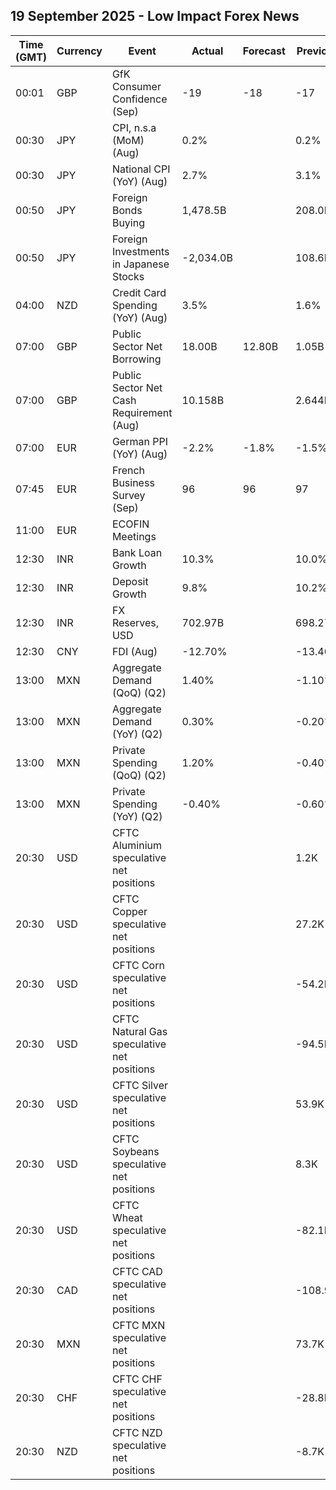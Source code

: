 ## 19 September 2025 - Low Impact Forex News

| Time (GMT) | Currency | Event | Actual | Forecast | Previous |
|------|----------|-------|--------|----------|----------|
| 00:01 | GBP | GfK Consumer Confidence (Sep) | -19 | -18 | -17 |
| 00:30 | JPY | CPI, n.s.a (MoM) (Aug) | 0.2% |  | 0.2% |
| 00:30 | JPY | National CPI (YoY) (Aug) | 2.7% |  | 3.1% |
| 00:50 | JPY | Foreign Bonds Buying | 1,478.5B |  | 208.0B |
| 00:50 | JPY | Foreign Investments in Japanese Stocks | -2,034.0B |  | 108.6B |
| 04:00 | NZD | Credit Card Spending (YoY) (Aug) | 3.5% |  | 1.6% |
| 07:00 | GBP | Public Sector Net Borrowing | 18.00B | 12.80B | 1.05B |
| 07:00 | GBP | Public Sector Net Cash Requirement (Aug) | 10.158B |  | 2.644B |
| 07:00 | EUR | German PPI (YoY) (Aug) | -2.2% | -1.8% | -1.5% |
| 07:45 | EUR | French Business Survey (Sep) | 96 | 96 | 97 |
| 11:00 | EUR | ECOFIN Meetings |  |  |  |
| 12:30 | INR | Bank Loan Growth | 10.3% |  | 10.0% |
| 12:30 | INR | Deposit Growth | 9.8% |  | 10.2% |
| 12:30 | INR | FX Reserves, USD | 702.97B |  | 698.27B |
| 12:30 | CNY | FDI (Aug) | -12.70% |  | -13.40% |
| 13:00 | MXN | Aggregate Demand (QoQ) (Q2) | 1.40% |  | -1.10% |
| 13:00 | MXN | Aggregate Demand (YoY) (Q2) | 0.30% |  | -0.20% |
| 13:00 | MXN | Private Spending (QoQ) (Q2) | 1.20% |  | -0.40% |
| 13:00 | MXN | Private Spending (YoY) (Q2) | -0.40% |  | -0.60% |
| 20:30 | USD | CFTC Aluminium speculative net positions |  |  | 1.2K |
| 20:30 | USD | CFTC Copper speculative net positions |  |  | 27.2K |
| 20:30 | USD | CFTC Corn speculative net positions |  |  | -54.2K |
| 20:30 | USD | CFTC Natural Gas speculative net positions |  |  | -94.5K |
| 20:30 | USD | CFTC Silver speculative net positions |  |  | 53.9K |
| 20:30 | USD | CFTC Soybeans speculative net positions |  |  | 8.3K |
| 20:30 | USD | CFTC Wheat speculative net positions |  |  | -82.1K |
| 20:30 | CAD | CFTC CAD speculative net positions |  |  | -108.9K |
| 20:30 | MXN | CFTC MXN speculative net positions |  |  | 73.7K |
| 20:30 | CHF | CFTC CHF speculative net positions |  |  | -28.8K |
| 20:30 | NZD | CFTC NZD speculative net positions |  |  | -8.7K |
